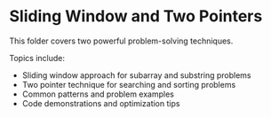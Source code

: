 # Sliding Window and Two Pointers

This folder covers two powerful problem-solving techniques.

Topics include:

- Sliding window approach for subarray and substring problems
- Two pointer technique for searching and sorting problems
- Common patterns and problem examples
- Code demonstrations and optimization tips
